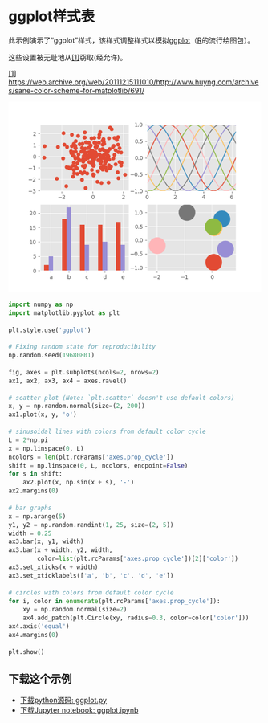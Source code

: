 # ggplot样式表

此示例演示了“ggplot”样式，该样式调整样式以模拟[ggplot](http://ggplot2.org/)（[R](https://www.r-project.org/)的流行绘图包）。

这些设置被无耻地从[[1]](https://matplotlib.org/gallery/style_sheets/ggplot.html#id2)窃取(经允许)。

[[1]](https://matplotlib.org/gallery/style_sheets/ggplot.html#id1) https://web.archive.org/web/20111215111010/http://www.huyng.com/archives/sane-color-scheme-for-matplotlib/691/

![ggplot样式表示例](/static/images/gallery/sphx_glr_ggplot_001.png)

```python
import numpy as np
import matplotlib.pyplot as plt

plt.style.use('ggplot')

# Fixing random state for reproducibility
np.random.seed(19680801)

fig, axes = plt.subplots(ncols=2, nrows=2)
ax1, ax2, ax3, ax4 = axes.ravel()

# scatter plot (Note: `plt.scatter` doesn't use default colors)
x, y = np.random.normal(size=(2, 200))
ax1.plot(x, y, 'o')

# sinusoidal lines with colors from default color cycle
L = 2*np.pi
x = np.linspace(0, L)
ncolors = len(plt.rcParams['axes.prop_cycle'])
shift = np.linspace(0, L, ncolors, endpoint=False)
for s in shift:
    ax2.plot(x, np.sin(x + s), '-')
ax2.margins(0)

# bar graphs
x = np.arange(5)
y1, y2 = np.random.randint(1, 25, size=(2, 5))
width = 0.25
ax3.bar(x, y1, width)
ax3.bar(x + width, y2, width,
        color=list(plt.rcParams['axes.prop_cycle'])[2]['color'])
ax3.set_xticks(x + width)
ax3.set_xticklabels(['a', 'b', 'c', 'd', 'e'])

# circles with colors from default color cycle
for i, color in enumerate(plt.rcParams['axes.prop_cycle']):
    xy = np.random.normal(size=2)
    ax4.add_patch(plt.Circle(xy, radius=0.3, color=color['color']))
ax4.axis('equal')
ax4.margins(0)

plt.show()
```

## 下载这个示例
            
- [下载python源码: ggplot.py](https://matplotlib.org/_downloads/ggplot.py)
- [下载Jupyter notebook: ggplot.ipynb](https://matplotlib.org/_downloads/ggplot.ipynb)